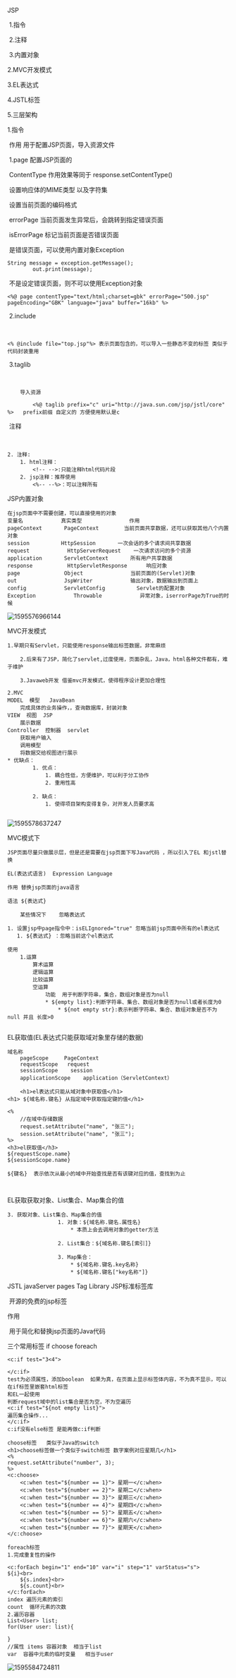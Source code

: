 JSP

​	1.指令

​	2.注释

​	3.内置对象

2.MVC开发模式

3.EL表达式

4.JSTL标签

5.三层架构



1.指令

​	作用 用于配置JSP页面，导入资源文件

​	1.page 配置JSP页面的

​	ContentType  作用效果等同于  response.setContentType()

​		设置响应体的MIME类型 以及字符集

​		设置当前页面的编码格式

​		errorPage 当前页面发生异常后，会跳转到指定错误页面

​		isErrorPage  标记当前页面是否错误页面

​			是错误页面，可以使用内置对象Exception

```
String message = exception.getMessage();
        out.print(message);  
```

​			不是设定错误页面，则不可以使用Exception对象

```
<%@ page contentType="text/html;charset=gbk" errorPage="500.jsp"   pageEncoding="GBK" language="java" buffer="16kb" %>

```

​		2.include

​	

```
<% @include file="top.jsp"%> 表示页面包含的，可以导入一些静态不变的标签 类似于代码封装重用
```



​		3.taglib

​		

```
	导入资源

		<%@ taglib prefix="c" uri="http://java.sun.com/jsp/jstl/core" %>   prefix前缀 自定义的 方便使用默认是c

```

​	注释

​		

```
2. 注释:
	1. html注释：
		<!-- -->:只能注释html代码片段
	2. jsp注释：推荐使用
		<%-- --%>：可以注释所有
```

JSP内置对象

```
在jsp页面中不需要创建，可以直接使用的对象
变量名            真实类型               作用
pageContext       PageContext        当前页面共享数据，还可以获取其他八个内置对象  
session			 HttpSession       一次会话的多个请求间共享数据
request            HttpServerRequest    一次请求访问的多个资源
application		  ServletContext       所有用户共享数据				
response           HttpServletResponse      响应对象
page			  Object               当前页面的(Servlet)对象
out				  JspWriter            输出对象，数据输出到页面上
config			  ServletConfig          Servlet的配置对象
Exception            Throwable            异常对象，iserrorPage为True的时候
```

![1595576966144](assets/1595576966144.png)



MVC开发模式



```
1.早期只有Servlet，只能使用response输出标签数据，非常麻烦

	2.后来有了JSP，简化了servlet,过度使用，页面杂乱，Java，html各种文件都有，难于维护

	3.Javaweb开发 借鉴mvc开发模式，使得程序设计更加合理性

2.MVC
MODEL  模型   JavaBean
	完成具体的业务操作，，查询数据库，封装对象
VIEW  视图  JSP
	展示数据
Controller  控制器  servlet
	获取用户输入
	调用模型
	将数据交给视图进行展示
* 优缺点：
		1. 优点：
			1. 耦合性低，方便维护，可以利于分工协作
			2. 重用性高

		2. 缺点：
			1. 使得项目架构变得复杂，对开发人员要求高
	

```





![1595578637247](assets/1595578637247.png)



MVC模式下



```
JSP页面尽量只做展示层，但是还是需要在jsp页面下写Java代码 ，所以引入了EL 和jstl替换

EL(表达式语言)  Expression Language

作用 替换jsp页面的java语言

语法 ${表达式}

	某些情况下    忽略表达式

1. 设置jsp中page指令中：isELIgnored="true" 忽略当前jsp页面中所有的el表达式
   1. ${表达式} ：忽略当前这个el表达式

使用
	1.运算
		算术运算
		逻辑运算
		比较运算
		空运算 
			功能  用于判断字符串，集合，数组对象是否为null
			* ${empty list}:判断字符串、集合、数组对象是否为null或者长度为0
				* ${not empty str}:表示判断字符串、集合、数组对象是否不为null 并且 长度>0


```

EL获取值(EL表达式只能获取域对象里存储的数据)

```
域名称
	pageScope     PageContext
	requestScope   request
	sessionScope    session
	applicationScope    application（ServletContext）
	
	<h1>el表达式只能从域对象中获取值</h1>
<h1> ${域名称.键名} 从指定域中获取指定键的值</h1>

<%
    //在域中存储数据
    request.setAttribute("name", "张三");
    session.setAttribute("name", "张三");
%>
<h3>el获取值</h3>
${requestScope.name}
${sessionScope.name}

${键名}  表示依次从最小的域中开始查找是否有该键对应的值，查找到为止
	
	
```

EL获取获取对象、List集合、Map集合的值

```
3. 获取对象、List集合、Map集合的值
				1. 对象：${域名称.键名.属性名}
					* 本质上会去调用对象的getter方法

				2. List集合：${域名称.键名[索引]}

				3. Map集合：
					* ${域名称.键名.key名称}
					* ${域名称.键名["key名称"]}
```

JSTL   javaServer pages Tag Library   JSP标准标签库

​	开源的免费的jsp标签

作用

​	用于简化和替换jsp页面的Java代码

三个常用标签  if  choose  foreach

```
<c:if test="3<4">
    
</c:if>
test为必须属性，添加boolean  如果为真，在页面上显示标签体内容，不为真不显示，可以在if标签里嵌套html标签
和EL一起使用
判断request域中的list集合是否为空，不为空遍历
<c:if test="${not empty list}">
遍历集合操作...
</c:if>
c:if没有else标签 是能再做c:if判断
```

```
choose标签   类似于Java的switch
<h1>choose标签做一个类似于switch标签 数字案例对应星期几</h1>
<%
request.setAttribute("number", 3);
%>
<c:choose>
    <c:when test="${number == 1}"> 星期一</c:when>
    <c:when test="${number == 2}"> 星期二</c:when>
    <c:when test="${number == 3}"> 星期三</c:when>
    <c:when test="${number == 4}"> 星期四</c:when>
    <c:when test="${number == 5}"> 星期五</c:when>
    <c:when test="${number == 6}"> 星期六</c:when>
    <c:when test="${number == 7}"> 星期天</c:when>
</c:choose>

```

```
foreach标签
1.完成重复性的操作

<c:forEach begin="1" end="10" var="i" step="1" varStatus="s">
${i}<br>
    ${s.index}<br>
    ${s.count}<br>
</c:forEach>
index 遍历元素的索引
count  循环元素的次数
2.遍历容器
List<User> list;
for(User user: list){
    
}
//属性 items 容器对象  相当于list
var  容器中元素的临时变量   相当于user

```

![1595584724811](assets/1595584724811.png)